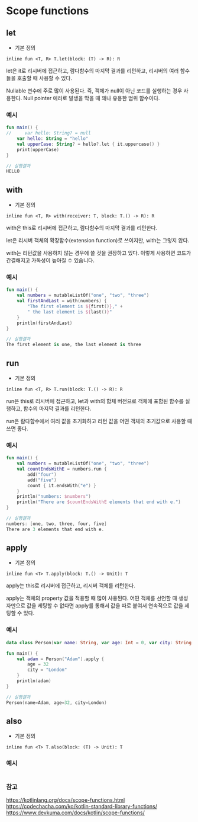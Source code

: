 # Scope functions

## let
* 기본 정의
``` 
inline fun <T, R> T.let(block: (T) -> R): R
```
let은 it로 리시버에 접근하고, 람다함수의 마지막 결과를 리턴하고, 리시버의 여러 함수들을 호출할 때 사용할 수 있다.

Nullable 변수에 주로 많이 사용된다. 즉, 객체가 null이 아닌 코드를 실행하는 경우 사용한다. Null pointer 에러로 발생을 막을 때 꽤나 유용한 범위 함수이다.

### 예시
``` kotlin
fun main() {
//     var hello: String? = null
    var hello: String = "hello"
    val upperCase: String? = hello?.let { it.uppercase() }
    print(upperCase)
}

// 실행결과
HELLO
```
## with
* 기본 정의
```
inline fun <T, R> with(receiver: T, block: T.() -> R): R
```
with은 this로 리시버에 접근하고, 람다함수의 마지막 결과를 리턴한다.

let은 리시버 객체의 확장함수(extension function)로 쓰이지만, with는 그렇지 않다.

with는 리턴값을 사용하지 않는 경우에 쓸 것을 권장하고 있다. 이렇게 사용하면 코드가 간결해지고 가독성이 높아질 수 있습니다.

### 예시
``` kotlin
fun main() {
    val numbers = mutableListOf("one", "two", "three")
    val firstAndLast = with(numbers) {
        "The first element is ${first()}," +
        " the last element is ${last()}"
    }
    println(firstAndLast)
}

// 실행결과
The first element is one, the last element is three
```


## run
* 기본 정의
```
inline fun <T, R> T.run(block: T.() -> R): R
```
run은 this로 리시버에 접근하고, let과 with의 합체 버전으로 객체에 포함된 함수를 실행하고, 함수의 마지막 결과를 리턴한다.

run은 람다함수에서 여러 값을 초기화하고 리턴 값을 어떤 객체의 초기값으로 사용할 때 쓰면 좋다.

### 예시
``` kotlin
fun main() {
    val numbers = mutableListOf("one", "two", "three")
    val countEndsWithE = numbers.run {
        add("four")
        add("five")
        count { it.endsWith("e") }
    }
    println("numbers: $numbers")
    println("There are $countEndsWithE elements that end with e.")
}

// 실행결과
numbers: [one, two, three, four, five]
There are 3 elements that end with e.
```

## apply
* 기본 정의
```
inline fun <T> T.apply(block: T.() -> Unit): T
```
apply는 this로 리시버에 접근하고, 리시버 객체를 리턴한다.

apply는 객체의 property 값을 적용할 때 많이 사용된다. 어떤 객체를 선언할 때 생성자만으로 값을 세팅할 수 없다면 apply를 통해서 값을 따로 붙여서 연속적으로 값을 세팅할 수 있다. 

### 예시
``` kotlin
data class Person(var name: String, var age: Int = 0, var city: String = "")

fun main() {
    val adam = Person("Adam").apply {
        age = 32
        city = "London"        
    }
    println(adam)
}

// 실행결과
Person(name=Adam, age=32, city=London)
```

## also
* 기본 정의
```
inline fun <T> T.also(block: (T) -> Unit): T
```

### 예시
``` kotlin

```

### 참고
https://kotlinlang.org/docs/scope-functions.html   
https://codechacha.com/ko/kotlin-standard-library-functions/   
https://www.devkuma.com/docs/kotlin/scope-functions/
